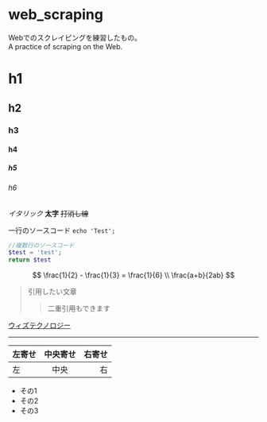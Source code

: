 # web_scraping
Webでのスクレイピングを練習したもの。  
A practice of scraping on the Web. 


# h1
## h2
### h3
#### h4
##### h5
###### h6

*イタリック*
**太字**
~~打消し線~~

一行のソースコード ` echo 'Test'; `

```php
//複数行のソースコード
$test = 'test';
return $test
```

$$
\frac{1}{2} - \frac{1}{3} = \frac{1}{6} \\
\frac{a+b}{2ab}
$$


> 引用したい文章
>>二重引用もできます
>

[ウィズテクノロジー](https://www.whizz-tech.co.jp/)

---

| 左寄せ | 中央寄せ | 右寄せ |
|:------|:--------:|-------:|
| 左    | 中央     | 右    |

* その1
* その2
* その3

